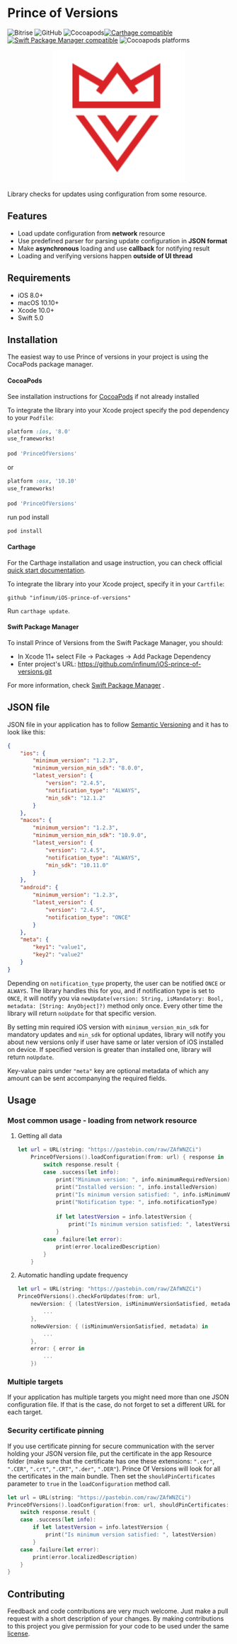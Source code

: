  # Prince of Versions

![Bitrise](https://img.shields.io/bitrise/b0d8da8839bc2c85?token=bKDksnKBaI6oQRD861aYBg) ![GitHub](https://img.shields.io/github/license/infinum/iOS-prince-of-versions) ![Cocoapods](https://img.shields.io/cocoapods/v/PrinceOfVersions)[![Carthage compatible](https://img.shields.io/badge/Carthage-compatible-4BC51D.svg?style=flat)](https://github.com/Carthage/Carthage) [![Swift Package Manager compatible](https://img.shields.io/badge/Swift%20Package%20Manager-compatible-brightgreen.svg)](https://github.com/apple/swift-package-manager) ![Cocoapods platforms](https://img.shields.io/cocoapods/p/PrinceOfVersions)

<p align="center">
    <img src="./prince-of-versions.svg" width="300" max-width="50%" alt="PoV"/>
</p>

Library checks for updates using configuration from some resource.

## Features

* Load update configuration from **network** resource
* Use predefined parser for parsing update configuration in **JSON format**
* Make **asynchronous** loading and use **callback** for notifying result
* Loading and verifying versions happen **outside of UI thread**

## Requirements

* iOS 8.0+
* macOS 10.10+
* Xcode 10.0+
* Swift 5.0

## Installation

The easiest way to use Prince of versions in your project is using the CocaPods package manager.

#### CocoaPods

See installation instructions for [CocoaPods](http://cocoapods.org) if not already installed

To integrate the library into your Xcode project specify the pod dependency to your `Podfile`:

```ruby
platform :ios, '8.0'
use_frameworks!

pod 'PrinceOfVersions'
```

or 

```ruby
platform :osx, '10.10'
use_frameworks!

pod 'PrinceOfVersions'
```

run pod install

```bash
pod install
```

#### Carthage

For the Carthage installation and usage instruction, you can check official [quick start documentation](https://github.com/Carthage/Carthage#quick-start).

To integrate the library into your Xcode project, specify it in your `Cartfile`:

```
github "infinum/iOS-prince-of-versions"
```

Run `carthage update`.

#### Swift Package Manager

To install Prince of Versions from the Swift Package Manager, you should:
* In Xcode 11+ select File → Packages → Add Package Dependency
* Enter project's URL: https://github.com/infinum/iOS-prince-of-versions.git

For more information, check [Swift Package Manager](https://swift.org/package-manager/) .

## JSON file

JSON file in your application has to follow [Semantic Versioning](http://semver.org/) and it has to look like this:

```json
{
    "ios": {
        "minimum_version": "1.2.3",
        "minimum_version_min_sdk": "8.0.0",
        "latest_version": {
            "version": "2.4.5",
            "notification_type": "ALWAYS",
            "min_sdk": "12.1.2"
        }
    },
    "macos": {
        "minimum_version": "1.2.3",
        "minimum_version_min_sdk": "10.9.0",
        "latest_version": {
            "version": "2.4.5",
            "notification_type": "ALWAYS",
            "min_sdk": "10.11.0"
        }
    },
    "android": {
        "minimum_version": "1.2.3",
        "latest_version": {
            "version": "2.4.5",
            "notification_type": "ONCE"
        }
    },
    "meta": {
        "key1": "value1",
        "key2": "value2"
    }
}
```

Depending on `notification_type` property, the user can be notified `ONCE` or `ALWAYS`. The library handles this for you, and if notification type is set to `ONCE`, it will notify you via `newUpdate(version: String, isMandatory: Bool, metadata: [String: AnyObject]?)` method only once. Every other time the library will return `noUpdate` for that specific version. 

By setting min required iOS version with `minimum_version_min_sdk` for mandatory updates and `min_sdk` for optional updates, library will notify you about new versions only if user have same or later version of iOS installed on device. If specified version is greater than installed one, library will return `noUpdate`.

Key-value pairs under `"meta"` key are optional metadata of which any amount can be sent accompanying the required fields.

## Usage

### Most common usage - loading from network resource

1. Getting all data

    ```swift
    let url = URL(string: "https://pastebin.com/raw/ZAfWNZCi")
        PrinceOfVersions().loadConfiguration(from: url) { response in
            switch response.result {
            case .success(let info):
                print("Minimum version: ", info.minimumRequiredVersion)
                print("Installed version: ", info.installedVersion)
                print("Is minimum version satisfied: ", info.isMinimumVersionSatisfied)
                print("Notification type: ", info.notificationType)

                if let latestVersion = info.latestVersion {
                    print("Is minimum version satisfied: ", latestVersion)
                }
            case .failure(let error):
                print(error.localizedDescription)
            }
        }
    ```

2. Automatic handling update frequency

    ```swift
    let url = URL(string: "https://pastebin.com/raw/ZAfWNZCi")
    PrinceOfVersions().checkForUpdates(from: url,
        newVersion: { (latestVersion, isMinimumVersionSatisfied, metadata) in
            ...
        },
        noNewVersion: { (isMinimumVersionSatisfied, metadata) in
            ...
        },
        error: { error in
            ...
        })
    ```

### Multiple targets

If your application has multiple targets you might need more than one JSON configuration file. If that is the case, do not forget to set a different URL for each target.

### Security certificate pinning

If you use certificate pinning for secure communication with the server holding your JSON version file, put the certificate in the app Resource folder (make sure that the certificate has one these extensions: `".cer"`, `".CER"`, `".crt"`, `".CRT"`, `".der"`, `".DER"`). 
Prince Of Versions will look for all the certificates in the main bundle. Then set the `shouldPinCertificates` parameter to `true` in the `loadConfiguration` method call.

```swift
let url = URL(string: "https://pastebin.com/raw/ZAfWNZCi")
PrinceOfVersions().loadConfiguration(from: url, shouldPinCertificates: true) { (response) in
    switch response.result {
    case .success(let info):
        if let latestVersion = info.latestVersion {
            print("Is minimum version satisfied: ", latestVersion)
        }
    case .failure(let error):
        print(error.localizedDescription)
    }
}
```

## Contributing

Feedback and code contributions are very much welcome. Just make a pull request with a short description of your changes. By making contributions to this project you give permission for your code to be used under the same [license](https://github.com/infinum/Android-prince-of-versions/blob/dev/LICENCE).
